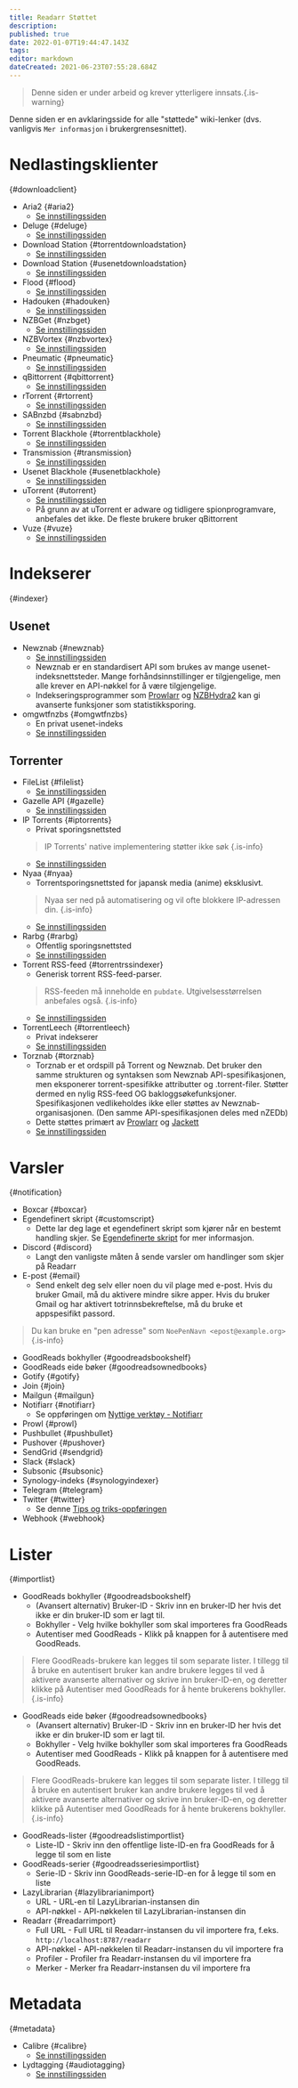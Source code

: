 ```yaml
---
title: Readarr Støttet
description: 
published: true
date: 2022-01-07T19:44:47.143Z
tags: 
editor: markdown
dateCreated: 2021-06-23T07:55:28.684Z
---
```


> Denne siden er under arbeid og krever ytterligere innsats.{.is-warning}

Denne siden er en avklaringsside for alle "støttede" wiki-lenker (dvs. vanligvis `Mer informasjon` i brukergrensesnittet).

# Nedlastingsklienter

{#downloadclient}

- Aria2 {#aria2}
  - [Se innstillingssiden](/readarr/settings#download-clients)
- Deluge {#deluge}
  - [Se innstillingssiden](/readarr/settings#download-clients)
- Download Station {#torrentdownloadstation}
  - [Se innstillingssiden](/readarr/settings#download-clients)
- Download Station {#usenetdownloadstation}
  - [Se innstillingssiden](/readarr/settings#download-clients)
- Flood {#flood}
  - [Se innstillingssiden](/readarr/settings#download-clients)
- Hadouken {#hadouken}
  - [Se innstillingssiden](/readarr/settings#download-clients)
- NZBGet {#nzbget}
  - [Se innstillingssiden](/readarr/settings#download-clients)
- NZBVortex {#nzbvortex}
  - [Se innstillingssiden](/readarr/settings#download-clients)
- Pneumatic {#pneumatic}
  - [Se innstillingssiden](/readarr/settings#download-clients)
- qBittorrent {#qbittorrent}
  - [Se innstillingssiden](/readarr/settings#download-clients)
- rTorrent {#rtorrent}
  - [Se innstillingssiden](/readarr/settings#download-clients)
- SABnzbd {#sabnzbd}
  - [Se innstillingssiden](/readarr/settings#download-clients)
- Torrent Blackhole {#torrentblackhole}
  - [Se innstillingssiden](/readarr/settings#download-clients)
- Transmission {#transmission}
  - [Se innstillingssiden](/readarr/settings#download-clients)
- Usenet Blackhole {#usenetblackhole}
  - [Se innstillingssiden](/readarr/settings#download-clients)
- uTorrent {#utorrent}
  - [Se innstillingssiden](/readarr/settings#download-clients)
  - På grunn av at uTorrent er adware og tidligere spionprogramvare, anbefales det ikke. De fleste brukere bruker qBittorrent
- Vuze {#vuze}
  - [Se innstillingssiden](/readarr/settings#download-clients)

# Indekserer

{#indexer}

## Usenet

- Newznab {#newznab}
  - [Se innstillingssiden](/readarr/settings#indexer-settings)
  - Newznab er en standardisert API som brukes av mange usenet-indeksnettsteder. Mange forhåndsinnstillinger er tilgjengelige, men alle krever en API-nøkkel for å være tilgjengelige.
  - Indekseringsprogrammer som [Prowlarr](/prowlarr) og [NZBHydra2](https://github.com/theotherp/nzbhydra2) kan gi avanserte funksjoner som statistikksporing.
- omgwtfnzbs {#omgwtfnzbs}
  - En privat usenet-indeks
  - [Se innstillingssiden](/readarr/settings#indexer-settings)

## Torrenter

- FileList {#filelist}
  - [Se innstillingssiden](/readarr/settings#indexer-settings)
- Gazelle API {#gazelle}
  - [Se innstillingssiden](/readarr/settings#indexer-settings)
- IP Torrents {#iptorrents}
  - Privat sporingsnettsted
  > IP Torrents' native implementering støtter ikke søk {.is-info}
  - [Se innstillingssiden](/readarr/settings#indexer-settings)
- Nyaa {#nyaa}
  - Torrentsporingsnettsted for japansk media (anime) eksklusivt.
  > Nyaa ser ned på automatisering og vil ofte blokkere IP-adressen din. {.is-info}
  - [Se innstillingssiden](/readarr/settings#indexer-settings)
- Rarbg {#rarbg}
  - Offentlig sporingsnettsted
  - [Se innstillingssiden](/readarr/settings#indexer-settings)
- Torrent RSS-feed {#torrentrssindexer}
  - Generisk torrent RSS-feed-parser.
  > RSS-feeden må inneholde en `pubdate`. Utgivelsesstørrelsen anbefales også. {.is-info}
  - [Se innstillingssiden](/readarr/settings#indexer-settings)
- TorrentLeech {#torrentleech}
  - Privat indekserer
  - [Se innstillingssiden](/readarr/settings#indexer-settings)
- Torznab {#torznab}
  - Torznab er et ordspill på Torrent og Newznab. Det bruker den samme strukturen og syntaksen som Newznab API-spesifikasjonen, men eksponerer torrent-spesifikke attributter og .torrent-filer. Støtter dermed en nylig RSS-feed OG bakloggsøkefunksjoner. Spesifikasjonen vedlikeholdes ikke eller støttes av Newznab-organisasjonen. (Den samme API-spesifikasjonen deles med nZEDb)
  - Dette støttes primært av [Prowlarr](/prowlarr) og [Jackett](https://github.com/Jackett/Jackett)
  - [Se innstillingssiden](/readarr/settings#indexer-settings)

# Varsler

{#notification}

- Boxcar {#boxcar}
- Egendefinert skript {#customscript}
  - Dette lar deg lage et egendefinert skript som kjører når en bestemt handling skjer. Se [Egendefinerte skript](/readarr/custom-scripts) for mer informasjon.
- Discord {#discord}
  - Langt den vanligste måten å sende varsler om handlinger som skjer på Readarr
- E-post {#email}
  - Send enkelt deg selv eller noen du vil plage med e-post. Hvis du bruker Gmail, må du aktivere mindre sikre apper. Hvis du bruker Gmail og har aktivert totrinnsbekreftelse, må du bruke et appspesifikt passord.

 > Du kan bruke en "pen adresse" som `NoePenNavn <epost@example.org>` {.is-info}

- GoodReads bokhyller {#goodreadsbookshelf}
- GoodReads eide bøker {#goodreadsownedbooks}
- Gotify {#gotify}
- Join {#join}
- Mailgun {#mailgun}
- Notifiarr {#notifiarr}
  - Se oppføringen om [Nyttige verktøy - Notifiarr](/useful-tools#notifiarr-fka-discord-notifier)
- Prowl {#prowl}
- Pushbullet {#pushbullet}
- Pushover {#pushover}
- SendGrid {#sendgrid}
- Slack {#slack}
- Subsonic {#subsonic}
- Synology-indeks {#synologyindexer}
- Telegram {#telegram}
- Twitter {#twitter}
  - Se denne [Tips og triks-oppføringen](/useful-tools#twitter)
- Webhook {#webhook}

# Lister

{#importlist}

- GoodReads bokhyller {#goodreadsbookshelf}
  - (Avansert alternativ) Bruker-ID - Skriv inn en bruker-ID her hvis det ikke er din bruker-ID som er lagt til.
  - Bokhyller - Velg hvilke bokhyller som skal importeres fra GoodReads
  - Autentiser med GoodReads - Klikk på knappen for å autentisere med GoodReads.

> Flere GoodReads-brukere kan legges til som separate lister. I tillegg til å bruke en autentisert bruker kan andre brukere legges til ved å aktivere avanserte alternativer og skrive inn bruker-ID-en, og deretter klikke på Autentiser med GoodReads for å hente brukerens bokhyller.
{.is-info}

- GoodReads eide bøker {#goodreadsownedbooks}
  - (Avansert alternativ) Bruker-ID - Skriv inn en bruker-ID her hvis det ikke er din bruker-ID som er lagt til.
  - Bokhyller - Velg hvilke bokhyller som skal importeres fra GoodReads
  - Autentiser med GoodReads - Klikk på knappen for å autentisere med GoodReads.

> Flere GoodReads-brukere kan legges til som separate lister. I tillegg til å bruke en autentisert bruker kan andre brukere legges til ved å aktivere avanserte alternativer og skrive inn bruker-ID-en, og deretter klikke på Autentiser med GoodReads for å hente brukerens bokhyller.
{.is-info}

- GoodReads-lister {#goodreadslistimportlist}
  - Liste-ID - Skriv inn den offentlige liste-ID-en fra GoodReads for å legge til som en liste
- GoodReads-serier {#goodreadsseriesimportlist}
  - Serie-ID - Skriv inn GoodReads-serie-ID-en for å legge til som en liste
- LazyLibrarian {#lazylibrarianimport}
  - URL - URL-en til LazyLibrarian-instansen din
  - API-nøkkel - API-nøkkelen til LazyLibrarian-instansen din
- Readarr {#readarrimport}
  - Full URL - Full URL til Readarr-instansen du vil importere fra, f.eks. `http://localhost:8787/readarr`
  - API-nøkkel - API-nøkkelen til Readarr-instansen du vil importere fra
  - Profiler - Profiler fra Readarr-instansen du vil importere fra
  - Merker - Merker fra Readarr-instansen du vil importere fra

# Metadata

{#metadata}

- Calibre {#calibre}
  - [Se innstillingssiden](/readarr/settings#write-metadata-to-book-files)
- Lydtagging {#audiotagging}
  - [Se innstillingssiden](/readarr/settings#write-metadata-to-book-files)